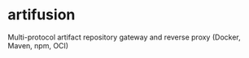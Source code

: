 # artifusion
Multi-protocol artifact repository gateway and reverse proxy (Docker, Maven, npm, OCI)
